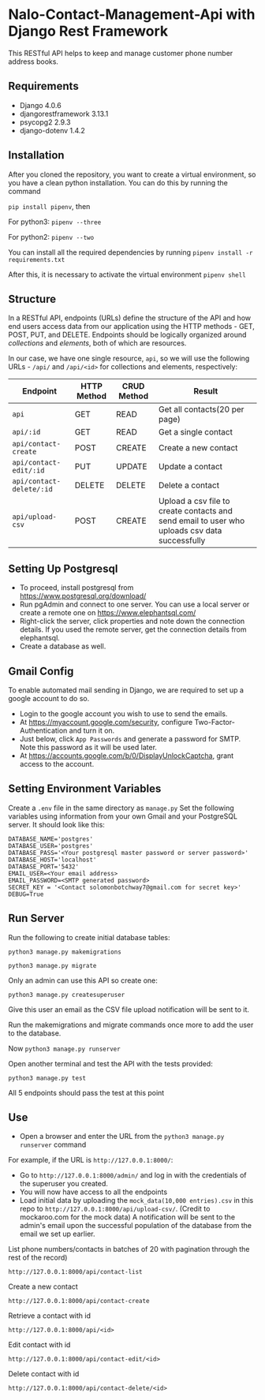 # Nalo-Contact-Management-Api with Django Rest Framework
This RESTful API helps to keep and manage customer phone number address books.

## Requirements
- Django 4.0.6
- djangorestframework 3.13.1
- psycopg2 2.9.3
- django-dotenv 1.4.2

## Installation
After you cloned the repository, you want to create a virtual environment, so you have a clean python installation. You can do this by running the command

`pip install pipenv`, then

For python3:
`pipenv --three`

For python2:
`pipenv --two`

You can install all the required dependencies by running
`pipenv install -r requirements.txt`

After this, it is necessary to activate the virtual environment
`pipenv shell`

## Structure
In a RESTful API, endpoints (URLs) define the structure of the API and how end users access data from our application using the HTTP methods - GET, POST, PUT, and DELETE. Endpoints should be logically organized around _collections_ and _elements_, both of which are resources.

In our case, we have one single resource, `api`, so we will use the following URLs - `/api/` and `/api/<id>` for collections and elements, respectively:

Endpoint |HTTP Method | CRUD Method | Result
-- | -- |-- |--
`api` | GET | READ | Get all contacts(20 per page)
`api/:id` | GET | READ | Get a single contact
`api/contact-create`| POST | CREATE | Create a new contact
`api/contact-edit/:id` | PUT | UPDATE | Update a contact
`api/contact-delete/:id` | DELETE | DELETE | Delete a contact
`api/upload-csv` | POST | CREATE | Upload a csv file to create contacts and send email to user who uploads csv data successfully

## Setting Up Postgresql
- To proceed, install postgresql from https://www.postgresql.org/download/
- Run pgAdmin and connect to one server. You can use a local server or create a remote one on https://www.elephantsql.com/
- Right-click the server, click properties and note down the connection details. If you used the remote server, get the connection details from elephantsql.
- Create a database as well.

## Gmail Config
To enable automated mail sending in Django, we are required to set up a google account to do so.
- Login to the google account you wish to use to send the emails.
- At https://myaccount.google.com/security, configure Two-Factor-Authentication and turn it on.
- Just below, click `App Passwords` and generate a password for SMTP. Note this password as it will be used later.
- At https://accounts.google.com/b/0/DisplayUnlockCaptcha, grant access to the account.

## Setting Environment Variables
Create a `.env` file in the same directory as `manage.py`
Set the following variables using information from your own Gmail and your PostgreSQL server. It should look like this:
```
DATABASE_NAME='postgres'
DATABASE_USER='postgres'
DATABASE_PASS='<Your postgresql master password or server password>'
DATABASE_HOST='localhost'
DATABASE_PORT='5432'
EMAIL_USER=<Your email address>
EMAIL_PASSWORD=<SMTP generated password>
SECRET_KEY = '<Contact solomonbotchway7@gmail.com for secret key>'
DEBUG=True
```

## Run Server

Run the following to create initial database tables:

`python3 manage.py makemigrations`

`python3 manage.py migrate`

Only an admin can use this API so create one:

`python3 manage.py createsuperuser`

Give this user an email as the CSV file upload notification will be sent to it.

Run the makemigrations and migrate commands once more to add the user to the database.

Now `python3 manage.py runserver`

Open another terminal and test the API with the tests provided:

`python3 manage.py test`

All 5 endpoints should pass the test at this point

## Use
- Open a browser and enter the URL from the `python3 manage.py runserver` command

For example, if the URL is `http://127.0.0.1:8000/`:

- Go to `http://127.0.0.1:8000/admin/` and log in with the credentials of the superuser you created.
- You will now have access to all the endpoints
- Load initial data by uploading the `mock_data(10,000 entries).csv` in this repo to `http://127.0.0.1:8000/api/upload-csv/`. (Credit to mockaroo.com for the mock data) A notification will be sent to the admin's email upon the successful population of the database from the email we set up earlier.

List phone numbers/contacts in batches of 20 with pagination through the rest of the record)

`http://127.0.0.1:8000/api/contact-list` 

Create a new contact

`http://127.0.0.1:8000/api/contact-create`

Retrieve a contact with id

`http://127.0.0.1:8000/api/<id>`

Edit contact with id

`http://127.0.0.1:8000/api/contact-edit/<id>`

Delete contact with id

`http://127.0.0.1:8000/api/contact-delete/<id>`





